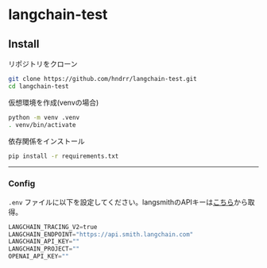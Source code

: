 # langchain-test

## Install

リポジトリをクローン

```bash
git clone https://github.com/hndrr/langchain-test.git
cd langchain-test
```

仮想環境を作成(venvの場合)

```bash
python -m venv .venv
. venv/bin/activate
```

依存関係をインストール

```bash
pip install -r requirements.txt
```

---

### Config

 `.env` ファイルに以下を設定してください。langsmithのAPIキーは[こちら](https://smith.langchain.com/keys)から取得。

```python
LANGCHAIN_TRACING_V2=true
LANGCHAIN_ENDPOINT="https://api.smith.langchain.com"
LANGCHAIN_API_KEY=""
LANGCHAIN_PROJECT=""
OPENAI_API_KEY=""
```
